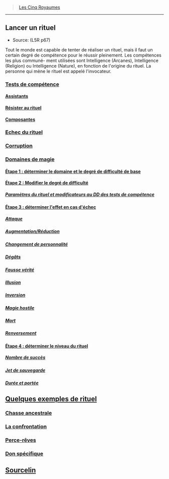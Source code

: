﻿---
!Items
Id: l5r_rituals_hd.md#lancer-un-rituel
RootId: l5r_rituals_hd.md
ParentLink: l5r_index_hd.md
Name: Lancer un rituel
ParentName: Les Cinq Royaumes
NameLevel: 2
Source: (L5R p67)
---
>  [Les Cinq Royaumes](hd_l5r_index.md)

---


## Lancer un rituel

- Source: (L5R p67)

Tout le monde est capable de tenter de réaliser un rituel, mais il faut un certain degré de compétence pour le réussir pleinement. Les compétences les plus communé- ment utilisées sont Intelligence (Arcanes), Intelligence (Religion) ou Intelligence (Nature), en fonction de l'origine du rituel. La personne qui mène le rituel est appelé l'invocateur.



### [Tests de compétence](hd_l5r_rituals_tests_de_competence.md)



#### [Assistants](hd_l5r_rituals_assistants.md)



#### [Résister au rituel](hd_l5r_rituals_resister_au_rituel.md)



#### [Composantes](hd_l5r_rituals_composantes.md)



### [Echec du rituel](hd_l5r_rituals_echec_du_rituel.md)



### [Corruption](hd_l5r_rituals_corruption.md)



### [Domaines de magie](hd_l5r_rituals_domaines_de_magie.md)



#### [Étape 1 : déterminer le domaine et le degré de difficulté de base](hd_l5r_rituals_etape_1_determiner_le_domaine_et_le_degre_de_difficulte_de_base.md)



#### [Étape 2 : Modifier le degré de difficulté](hd_l5r_rituals_etape_2_modifier_le_degre_de_difficulte.md)



##### [Paramètres du rituel et modificateurs au DD des tests de compétence](hd_l5r_rituals_parametres_du_rituel_et_modificateurs_au_dd_des_tests_de_competence.md)



#### [Étape 3 : déterminer l'effet en cas d'échec](hd_l5r_rituals_etape_3_determiner_leffet_en_cas_dechec.md)



##### [Attaque](hd_l5r_rituals_attaque.md)



##### [Augmentation/Réduction](hd_l5r_rituals_augmentationreduction.md)



##### [Changement de personnalité](hd_l5r_rituals_changement_de_personnalite.md)



##### [Dégâts](hd_l5r_rituals_degats.md)



##### [Fausse vérité](hd_l5r_rituals_fausse_verite.md)



##### [Illusion](hd_l5r_rituals_illusion.md)



##### [Inversion](hd_l5r_rituals_inversion.md)



##### [Magie hostile](hd_l5r_rituals_magie_hostile.md)



##### [Mort](hd_l5r_rituals_mort.md)



##### [Renversement](hd_l5r_rituals_renversement.md)



#### [Étape 4 : déterminer le niveau du rituel](hd_l5r_rituals_etape_4_determiner_le_niveau_du_rituel.md)



##### [Nombre de succès](hd_l5r_rituals_nombre_de_succes.md)



##### [Jet de sauvegarde](hd_l5r_rituals_jet_de_sauvegarde.md)



##### [Durée et portée](hd_l5r_rituals_duree_et_portee.md)



## [Quelques exemples de rituel](hd_l5r_rituals_quelques_exemples_de_rituel.md)



### [Chasse ancestrale](hd_l5r_rituals_chasse_ancestrale.md)



### [La confrontation](hd_l5r_rituals_la_confrontation.md)



### [Perce-rêves](hd_l5r_rituals_perce_reves.md)



### [Don spécifique](hd_l5r_rituals_don_specifique.md)



## [Sourcelin](hd_l5r_rituals_sourcelin.md)

